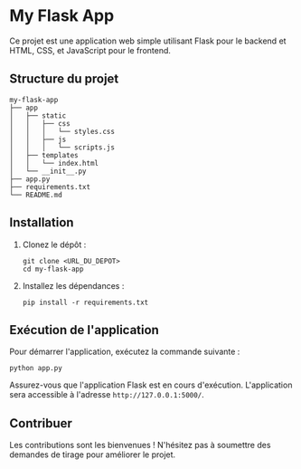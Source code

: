 # My Flask App

Ce projet est une application web simple utilisant Flask pour le backend et HTML, CSS, et JavaScript pour le frontend.

## Structure du projet

```
my-flask-app
├── app
│   ├── static
│   │   ├── css
│   │   │   └── styles.css
│   │   ├── js
│   │   │   └── scripts.js
│   ├── templates
│   │   └── index.html
│   └── __init__.py
├── app.py
├── requirements.txt
└── README.md
```

## Installation

1. Clonez le dépôt :
   ```
   git clone <URL_DU_DEPOT>
   cd my-flask-app
   ```

2. Installez les dépendances :
   ```
   pip install -r requirements.txt
   ```

## Exécution de l'application

Pour démarrer l'application, exécutez la commande suivante :
```
python app.py
```

Assurez-vous que l'application Flask est en cours d'exécution. L'application sera accessible à l'adresse `http://127.0.0.1:5000/`.

## Contribuer

Les contributions sont les bienvenues ! N'hésitez pas à soumettre des demandes de tirage pour améliorer le projet.